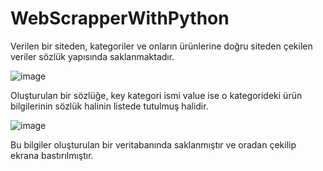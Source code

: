 # WebScrapperWithPython
Verilen bir siteden, kategoriler ve onların ürünlerine doğru siteden çekilen veriler sözlük yapısında saklanmaktadır.


![image](https://user-images.githubusercontent.com/57836014/175976166-d7d41441-328e-4bee-80db-f9172d30df37.png)


Oluşturulan bir sözlüğe, key kategori ismi value ise o kategorideki ürün bilgilerinin sözlük halinin listede tutulmuş halidir.

![image](https://user-images.githubusercontent.com/57836014/175976732-e62a8a7b-1986-40ec-8e2b-1fc5f27a14fa.png)

Bu bilgiler oluşturulan bir veritabanında saklanmıştır ve oradan çekilip ekrana bastırılmıştır.

